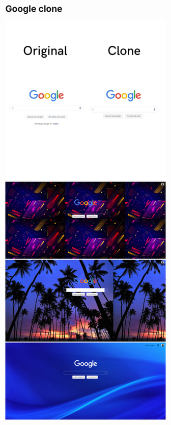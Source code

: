 # Google clone


<img src="./Images/Original.jpg">
<img src="./Images/1.png">
<img src="./Images/Screenshot 2022-05-23 201839.png">
<img src="./Images/Screenshot 2022-05-23 202643.png">